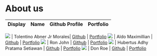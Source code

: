 # About us

Display | Name | Github Profile | Portfolio 
--------|:----:|:--------------:|:---------:

![](https://via.placeholder.com/100.png?text=Photo) | Tolentino Abner Jr Morales| [Github](https://github.com/abnermtj) | [Portfolio](docs/team/abner.md)
![](https://avatars2.githubusercontent.com/u/60168552?s=400&u=70ed3bb19e26b16aadf133b9ff21ee01345defff&v=4) | Aldo Maximillian | [Github](https://github.com/domaxi) | [Portfolio](docs/team/aldomax.md)
![](https://via.placeholder.com/100.png?text=Photo) | Ron John | [Github](https://github.com/) | [Portfolio](docs/team/johndoe.md)
![](https://avatars1.githubusercontent.com/u/54772103?s=460&u=aaf323e6171a155d2080ea54e18a429e81d8bb55&v=4) | Hubertus Adhy Pratama Setiawan | [Github](https://github.com/adhy-p) | [Portfolio](docs/team/adhy-p.md)
![](https://via.placeholder.com/100.png?text=Photo) | Don Roe | [Github](https://github.com/) | [Portfolio](docs/team/johndoe.md)
